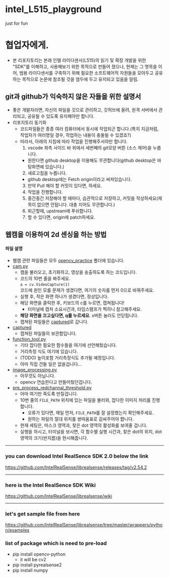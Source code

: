# intel_L515_playground

just for fun

# 협업자에게.

- 본 리포지토리는 본래 인텔 라이다센서(L515)의 읽기 및 확장 개발을 위한 "SDK"를 이해하고, 사용해보기 위한 목적으로 만들어 졌으나, 현재는 그 명목을 이어, 범용 라이다센서를 구축하기 위해 필요한 소프트웨어적 자원들을 모아두고 공유하는 목적으로 논문에 참조될 것을 염두에 두고 유지되고 있음을 알림.

## git과 github가 익숙하지 않은 자들을 위한 설명서

- 좋은 개발자라면, 자신의 파일을 깃으로 관리하고, 깃허브에 올려, 원격 서버에서 관리되고, 공유될 수 있도록 유지해야만 합니다.
- 리포지토리 동기화
  - 코드파일들은 종종 여러 컴퓨터에서 동시에 작업되곤 합니다.(특히 지금처럼, 작업자가 여러명일 경우, 작업하는 내용이 충돌될 수 있겠죠?)
  - 따라서, 아래의 지침에 따라 작업을 진행해주서야만 합니다.
    1. vscode 좌측 사이드 바 위에서 세번째의 git모양 버튼 (소스 제어)을 누릅니다.
    - 원한다면 github desktop을 이용해도 무관합니다(github desktop은 바탕화면에 있습니다.)
    2. 새로고침을 누릅니다.
    - github desktop에는 Fetch origin이라고 써져있습니다.
    3. 만약 Pull 해야 할 커밋이 있다면, 하세요.
    4. 작업을 진행합니다.
    5. 중간중간 저장해야 할 때마다, 습관적으로 저장하고, 커밋을 작성하세요(제목이 없으면 안됩니다. 대충 지어도 무관합니다.)
    6. 퇴근할때, upstream에 푸쉬합니다.
    7. 할 수 있다면, origin에 patch하세요.

## 웹캠을 이용하여 2d 센싱을 하는 방법

#### 파일 설명

- 웹캠 관련 파일들은 모두 [opencv_practice](opencv_practice) 폴더에 있습니다.
- [cam.py](opencv_practice/cam.py)
  - 캠을 불러오고, 초기화하고, 영상을 송출하도록 하는 코드입니다.
  - 코드의 10번 줄을 봐주세요. <br>
    `a = cv.VideoCapture(1)`
    <br>
    코드에 원인 모를 문제가 생겼다면, 여기의 숫자를 먼저 0으로 바꿔주세요.
  - 실행 후, 작은 화면 하나가 생겼다면, 정상입니다.
  - 해당 화면을 클릭한 후, 키보드의 c를 누르면, 캡쳐됩니다!
    - 터미널에 캡처 소요시간과, 타임스탬프가 찍히니 참고해주세요.
  - <strong>해당 화면을 끄고싶다면, q를 누르세요</strong>. x버튼 눌러도 안닫힙니다.
  - 캡쳐된 파일들은 [captured](captured)로 갑니다.
- [captured](captured)
  - 캡쳐된 파일들의 보관함입니다.
- [function_tool.py](opencv_practice/function_tool.py)
  - 기타 잡다한 필요한 함수들을 여기에 선언해뒀습니다.
  - 거리측정 식도 여기에 있습니다.
  - (TODO) 높이포함 거리측정식도 추가될 예정입니다.
  - 아마 직접 건들 일은 없을겁니다...
- [image_processing.py](opencv_practice/image_processing.py)
  - 아무것도 아닙니다.
  - opencv 연습한다고 만들어뒀던겁니다.
- [pre_process_redchannal_threshold.py](opencv_practice/pre_process_redchannal_threshold.py)
  - 아마 여기만 죽도록 만질겁니다.
  - 10번 줄의 `FILE_PATH` 위치에 있는 파일을 불러와, 잡다한 이미지 처리를 진행합니다.
    - 오류가 있다면, 재일 먼저, `FILE_PATH`를 잘 설정했는지 확인해주세요.
    - 원하는 파일의 절대 위치를 쌍따옴표로 감싸주어야 합니다.
  - 현재 세팅은, 마스크 영역과, 찾은 dot 영역의 활성화를 보여줄 겁니다.
  - 실행을 하시고, 터미널을 보시면, 각 함수별 실행 시간과, 찾은 dot의 위치, dot 영역의 크기(반지름)을 현시해줍니다.

---

### you can download Intel RealSence SDK 2.0 below the link

https://github.com/IntelRealSense/librealsense/releases/tag/v2.54.2

---

### here is the Intel RealSence SDK Wiki

https://github.com/IntelRealSense/librealsense/wiki

---

### let's get sample file from here

https://github.com/IntelRealSense/librealsense/tree/master/wrappers/python/examples

### list of package which is need to pre-load

- pip install opencv-python
  - it will be cv2
- pip install pyrealsense2
- pip install numpy
